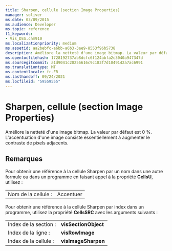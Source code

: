 ```yaml
---
title: Sharpen, cellule (section Image Properties)
manager: soliver
ms.date: 03/09/2015
ms.audience: Developer
ms.topic: reference
f1_keywords:
- Vis_DSS.chm910
ms.localizationpriority: medium
ms.assetid: aa2bebfc-a6bb-a6b3-3ae9-8553f96b5738
description: Améliore la netteté d'une image bitmap. La valeur par défaut est 0 %. L'accentuation d'une image consiste essentiellement à augmenter le contraste de pixels adjacents.
ms.openlocfilehash: 1728192737ab8dcfc6f124abfa2c3040a947347d
ms.sourcegitcommit: a1d9041c20256616c9c183f7d1049142a7ac6991
ms.translationtype: MT
ms.contentlocale: fr-FR
ms.lasthandoff: 09/24/2021
ms.locfileid: "59559555"
---
```

# <a name="sharpen-cell-image-properties-section"></a>Sharpen, cellule (section Image Properties)

Améliore la netteté d'une image bitmap. La valeur par défaut est 0 %. L'accentuation d'une image consiste essentiellement à augmenter le contraste de pixels adjacents.
  
## <a name="remarks"></a>Remarques

Pour obtenir une référence à la cellule Sharpen par un nom dans une autre formule ou dans un programme en faisant appel à la propriété **CellsU**, utilisez : 
  
|||
|:-----|:-----|
| Nom de la cellule :  <br/> | Accentuer  <br/> |
   
Pour obtenir une référence à la cellule Sharpen par index dans un programme, utilisez la propriété **CellsSRC** avec les arguments suivants : 
  
|||
|:-----|:-----|
| Index de la section :  <br/> |**visSectionObject** <br/> |
| Index de la ligne :  <br/> |**visRowImage** <br/> |
| Index de la cellule :  <br/> |**visImageSharpen** <br/> |
   

